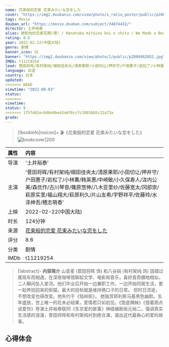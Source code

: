 ```yaml
---
name: 花束般的恋爱 花束みたいな恋をした
cover: "https://img2.doubanio.com/view/photo/s_ratio_poster/public/p2868462052.jpg"
tags: Movie
douban_url: "https://movie.douban.com/subject/34874432/"
director: 土井裕泰
alias: 她和他的恋爱花期(港) / Hanataba mitaina koi o shita / We Made a Beautiful Bouquet / I Fell in Love Like A Flower Bouquet / 爱如花束 恋恋不忘
rating: 8.6
year: 2022-02-22(中国大陆)
genre: 剧情
banner_icon: 🎞
banner: "https://img2.doubanio.com/view/photo/1/public/p2868462052.jpg"
IMDb: t11219254
lead: 菅田将晖/有村架纯/细田佳央太/清原果耶/小田切让/押井守/户田惠子/岩松了/小林薰/韩英惠/中崎敏/小久保寿人/泷内公美/森优作/古川琴音/篠原悠伸/八木亚里纱/佐藤宽太/冈部崇/萩原实里/福山翔大/萩原利久/片山友希/宇野祥平/佐藤玲/水泽绅吾/穗志萌香
language: 日语
country: 日本
updated: 
<<<<<<< HEAD
viewtime: "2022-08-03"
status: 
=======
viewtime: 
status: 0
>>>>>>> 1f5fdd2ec646e9be43a6f0ccfc1903bb5c22a73a
grade: 
---
```

> [!bookinfo|noicon]+ 🎬《花束般的恋爱 花束みたいな恋をした》
> ![bookcover|200](https://img2.doubanio.com/view/photo/s_ratio_poster/public/p2868462052.jpg)
>
| 属性 | 内容                                       |
|:---- |:------------------------------------------ |
| 导演 | '土井裕泰'                         |
| 主演 | '菅田将晖/有村架纯/细田佳央太/清原果耶/小田切让/押井守/户田惠子/岩松了/小林薰/韩英惠/中崎敏/小久保寿人/泷内公美/森优作/古川琴音/篠原悠伸/八木亚里纱/佐藤宽太/冈部崇/萩原实里/福山翔大/萩原利久/片山友希/宇野祥平/佐藤玲/水泽绅吾/穗志萌香'                             |
| 上映 | 2022-02-22(中国大陆)                             |
| 时长 | 124分钟                   |
| 来源 | [花束般的恋爱 花束みたいな恋をした](https://movie.douban.com/subject/34874432/) |
| 评分 | 8.6                           |
| 分类 | 剧情                            |
| IMDb | t11219254                             | 

> [!abstract]- **内容简介**
>  山音麦 (菅田将晖 饰) 和八谷绢 (有村架纯 饰) 因错过尾班车而相遇，在深夜咖啡馆聊起文学、电影和音乐，喜好竟奇蹟地相似，二人瞬间坠入爱河。他们毕业后开始一边兼职工作，一边开始同居生活，更一起养拾回来的街猫，最大的目标就是维持俩口子的日常。 但时日流逝，不想改变也得改变。他失约于《牯岭街》， 她独赏郭利斯马基黑色幽默。五年盛放，世上唯一的花未必结果，爱情若只如初见。《垫底辣妹》《借着雨点说爱你》导演土井裕泰联同《东京爱的故事》神级编剧坂元裕二，强调真实生活感的浪漫，菅田将晖和有村架纯衬到绝合演，谱出这代最揪心的爱的故事。
>  
## 心得体会
